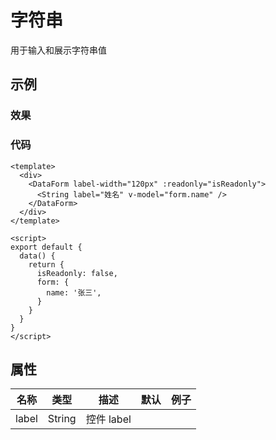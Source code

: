 # 字符串  
用于输入和展示字符串值

## 示例  

### 效果
<Demo>
  <StringDemo />
</Demo>

### 代码  
```vue
<template>
  <div>
    <DataForm label-width="120px" :readonly="isReadonly"> 
      <String label="姓名" v-model="form.name" />
    </DataForm>
  </div>
</template>

<script>
export default {
  data() {
    return {
      isReadonly: false,
      form: {
        name: '张三',
      }
    }
  }
}
</script>

```

## 属性  
| 名称 | 类型 | 描述 | 默认 |  例子 |  
| ---- | ---- | ---- | ---- | ---- |
| label | String | 控件 label |  | |  

<Comment />